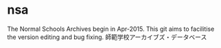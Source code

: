 # nsa
The Normal Schools Archives begin in Apr-2015.
This git aims to facilitise the version editing and bug fixing.
師範学校アーカイブズ・データベース
